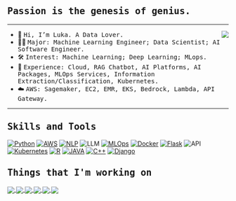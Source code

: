 
    
## <samp align="center">Passion is the genesis of genius.</samp>

---
<img align="right" src="https://github-readme-stats-anuraghazra1.vercel.app/api/top-langs/?username=kiangkiangkiang&layout=compact&theme=onedark" />

- 👋 <samp>Hi, I’m Luka. A Data Lover.</samp>
- 👨‍💻 <samp>Major: Machine Learning Engineer; Data Scientist; AI Software Engineer.</samp>
- 🛠 <samp>Interest: Machine Learning; Deep Learning; MLops.</samp>
- 🙋 <samp>Experience: Cloud, RAG Chatbot, AI Platforms, AI Packages, MLOps Services, Information Extraction/Classification, Kubernetes.</samp>
- :cloud: <samp> AWS: Sagemaker, EC2, EMR, EKS, Bedrock, Lambda, API Gateway. </samp>
<!--- 
kiangkiangkiang/kiangkiangkiang is a ✨ special ✨ repository because its `README.md` (this file) appears on your GitHub profile.
You can click the Preview link to take a look at your changes.
--->

    
---

## <samp>Skills and Tools</samp>

<p>    
    <a href="#"><img alt="Python"  src="https://img.shields.io/badge/python%20-%23F7DF1E.svg?logo=python&logoColor=black"></a>
    <a href="#"><img alt="AWS" src="https://img.shields.io/badge/AWS%20-%23E34F26.svg?logo=AWS&logoColor=white"></a>
    <a href="#"><img alt="NLP" src="https://img.shields.io/badge/NLP%20-%231572B6.svg?logo=NLP&logoColor=white"></a>
    <img alt="LLM" src="https://img.shields.io/badge/-LLM-276DC3?style=flat-square&logo=LLM&logoColor=white" />
    <a href="#"><img alt="MLOps" src="https://img.shields.io/badge/MLOps%20-%232370ED.svg?logo=MLOps&logoColor=white"></a>
    <a href="#"><img alt="Docker" src="https://img.shields.io/badge/Docker%20-%23F7DF1E.svg?logo=Docker&logoColor=black"></a>  
    <a href="#"><img alt="Flask"  src="https://img.shields.io/badge/Flask%20-%23E34F26.svg?logo=Flask&logoColor=white"></a>
    <img alt="API" src="https://img.shields.io/badge/-API-003B57?style=flat-square&logo=API&logoColor=white" />
    <a href="#"><img alt="Kubernetes" src="https://img.shields.io/badge/Kubernetes%20-%23E34F26.svg?logo=Kubernetes&logoColor=white"></a>
    <a href="#"><img alt="R"  src="https://img.shields.io/badge/R%20-%231572B6.svg?logo=R&logoColor=white"></a>
    <a href="#"><img alt="JAVA" src="https://img.shields.io/badge/JAVA%20-%231572B6.svg?logo=JAVA&logoColor=white"></a>
    <a href="#"><img alt="C++" src="https://img.shields.io/badge/C++%20-%2300599C.svg?logo=c%2B%2B&logoColor=white"></a>
    <!--<a href="#"><img alt="MySQL"  src="https://img.shields.io/badge/MySQL-%23000000.svg?logo=MySQL&logoColor=white"></a>-->
    <a href="#"><img alt="Django"  src="https://img.shields.io/badge/Django%20-%23F7DF1E.svg?logo=Django&logoColor=black"></a>
</p>


## <samp>Things that I'm working on</samp>
  <a href="https://github.com/kiangkiangkiang/machine-learning-on-k8s">
  <img align="center" src="https://github-readme-stats.vercel.app/api/pin/?username=kiangkiangkiang&repo=machine-learning-on-k8s&theme=great-gatsby" />
</a>
  <a href="https://github.com/kiangkiangkiang/ggESDA">
  <img align="center" src="https://github-readme-stats.vercel.app/api/pin/?username=kiangkiangkiang&repo=ggESDA&theme=great-gatsby" />
</a>
<a href="https://github.com/kiangkiangkiang/Machine-Learning-Model-Serving">
  <img align="center" src="https://github-readme-stats.vercel.app/api/pin/?username=kiangkiangkiang&repo=Machine-Learning-Model-Serving&theme=great-gatsby" />
</a>
  <a href="https://github.com/kiangkiangkiang/Two-Stage-Method-For-Chinese-NLP">
  <img align="center" src="https://github-readme-stats.vercel.app/api/pin/?username=kiangkiangkiang&repo=Two-Stage-Method-For-Chinese-NLP&theme=great-gatsby" />
</a>
<a href="https://github.com/kiangkiangkiang/Information-Extraction-for-Chinese-NLP">
  <img align="center" src="https://github-readme-stats.vercel.app/api/pin/?username=kiangkiangkiang&repo=Information-Extraction-for-Chinese-NLP&theme=great-gatsby" />
</a>
  <a href="https://github.com/kiangkiangkiang/AWS-Sagemaker-Face-Detection-Example">
  <img align="center" src="https://github-readme-stats.vercel.app/api/pin/?username=kiangkiangkiang&repo=AWS-Sagemaker-Face-Detection-Example&theme=great-gatsby" />
</a>


  



